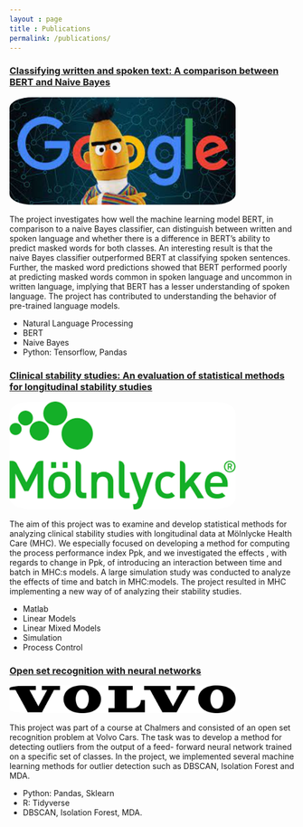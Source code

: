 ```yaml
---
layout : page
title : Publications
permalink: /publications/
---
```



### <a href="https://calvinnsmith.github.io/assets/pdfs/thesis230220.pdf">Classifying written and spoken text: A comparison between BERT and Naive Bayes</a> 

<a href="url"><img src="/assets/images/bert.jpg" height="auto" width="400" style="border-radius:10%"></a>

The project investigates how well the machine learning model BERT, in comparison to a naive Bayes classifier, 
can distinguish between written and spoken language and whether there is a difference in BERT’s ability to predict masked words for both classes. 
An interesting result is that the naive Bayes classifier outperformed BERT at classifying spoken sentences. 
Further, the masked word predictions showed that BERT performed poorly at predicting masked words common in spoken language and uncommon in written language, implying that BERT has a lesser understanding of spoken language. The project has contributed to understanding the behavior of pre-trained language models.

- Natural Language Processing
- BERT
- Naive Bayes
- Python: Tensorflow, Pandas



### <a href="https://calvinnsmith.github.io/assets/pdfs/bachelor230222.pdf">Clinical stability studies: An evaluation of statistical methods for longitudinal stability studies</a>

<a href="url"><img src="/assets/images/molnlycke.png" height="auto" width="400" style="border-radius:10%"></a>

The aim of this project was to examine and develop statistical methods for analyzing clinical
stability studies with longitudinal data at Mölnlycke Health Care (MHC). 
We especially focused on developing a method for computing the process performance index Ppk, and we investigated the effects ,
with regards to change in Ppk, of introducing an interaction between time and batch in MHC:s models. 
A large simulation study was conducted to analyze the effects of time and batch in MHC:models. 
The project resulted in MHC implementing a new way of of analyzing their stability studies.

- Matlab
- Linear Models
- Linear Mixed Models
- Simulation
- Process Control


### <a href="https://calvinnsmith.github.io/assets/pdfs/volvo.pdf">Open set recognition with neural networks</a>

<a href="url"><img src="/assets/images/volvo.png" height="auto" width="400" style="border-radius:10%"></a>

This project was part of a course at Chalmers and consisted of an open set recognition problem at Volvo Cars. 
The task was to develop a method for detecting outliers from the output of a feed- forward neural network trained on a specific set of classes. 
In the project, we implemented several machine learning methods for outlier detection such as DBSCAN, Isolation Forest and MDA.

- Python: Pandas, Sklearn
- R: Tidyverse
- DBSCAN, Isolation Forest, MDA.